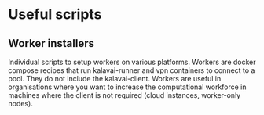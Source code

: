# Useful scripts

## Worker installers

Individual scripts to setup workers on various platforms. Workers are docker compose recipes that run kalavai-runner and vpn containers to connect to a pool. They do not include the kalavai-client. Workers are useful in organisations where you want to increase the computational workforce in machines where the client is not required (cloud instances, worker-only nodes).

